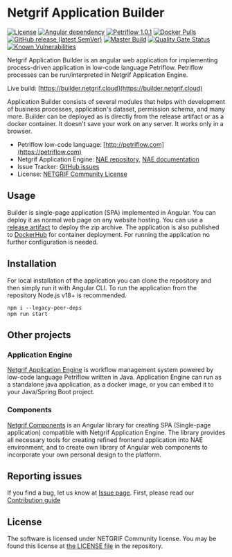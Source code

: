 # Netgrif Application Builder

[![License](https://img.shields.io/badge/license-NETGRIF%20Community%20License-green)](https://netgrif.com/license)
[![Angular dependency](https://img.shields.io/github/package-json/dependency-version/netgrif/application-builder/@angular/core?color=red)](https://www.angular.io/)
[![Petriflow 1.0.1](https://img.shields.io/badge/Petriflow-1.0.4-0aa8ff)](https://petriflow.com)
[![Docker Pulls](https://img.shields.io/docker/pulls/netgrif/application-builder)](https://hub.docker.com/r/netgrif/application-builder)
[![GitHub release (latest SemVer)](https://img.shields.io/github/v/release/netgrif/application-builder?display_name=tag&sort=semver)](https://github.com/netgrif/application-builder/releases)
[![Master Build](https://github.com/netgrif/application-builder/actions/workflows/master-build.yaml/badge.svg)](https://github.com/netgrif/application-builder/actions/workflows/master-build.yaml)
[![Quality Gate Status](https://sonarcloud.io/api/project_badges/measure?project=netgrif_application-builder&metric=alert_status)](https://sonarcloud.io/summary/new_code?id=netgrif_application-builder)
[![Known Vulnerabilities](https://snyk.io/test/github/netgrif/application-builder/badge.svg)](https://snyk.io/test/github/netgrif/application-builder)

Netgrif Application Builder is an angular web application for implementing process-driven application in low-code language Petriflow.
Petriflow processes can be run/interpreted in Netgrif Application Engine.

Live build: [https://builder.netgrif.cloud](https://builder.netgrif.cloud)

Application Builder consists of several modules that helps with development of business processes, application's dataset, permission schema, and many more.
Builder can be deployed as is directly from the release artifact or as a docker container. It doesn't save your work on any server. It works only in a browser.

* Petriflow low-code language: [http://petriflow.com](https://petriflow.com)
* Netgrif Application Engine: [NAE repository](https://github.com/netgrif/application-engine), [NAE documentation](https://engine.netgrif.com)
* Issue Tracker: [GitHub issues](https://github.com/netgrif/application-builder/issues)
* License: [NETGRIF Community License](https://github.com/netgrif/application-builder/blob/master/LICENSE)

## Usage

Builder is single-page application (SPA) implemented in Angular. You can deploy it as normal web page on any website hosting. You can use a [release artifact](https://github.com/netgrif/application-builder/releases/tag/v6.3.2)
to deploy the zip archive. The application is also published to [DockerHub](https://hub.docker.com/r/netgrif/application-builder) for container deployment.
For running the application no further configuration is needed.

## Installation

For local installation of the application you can clone the repository and then simply run it with Angular CLI.
To run the application from the repository Node.js v18+ is recommended.

```shell
npm i --legacy-peer-deps
npm run start
```

## Other projects

### Application Engine

[Netgrif Application Engine](https://github.com/netgrif/application-engine) is workflow management system powered by low-code language Petriflow written in Java.
Application Engine can run as a standalone java application, as a docker image, or you can embed it to your Java/Spring Boot project.

### Components

[Netgrif Components](https://github.com/netgrif/components) is an Angular library for creating SPA (Single-page application) compatible with Netgrif Application Engine.
The library provides all necessary tools for creating refined frontend application into NAE environment,
and to create own library of Angular web components to incorporate your own personal design to the platform.

## Reporting issues

If you find a bug, let us know at [Issue page](https://github.com/netgrif/application-builder/issues). First, please read our [Contribution guide](https://github.com/netgrif/application-builder/blob/master/CONTRIBUTING.md)

## License

The software is licensed under NETGRIF Community license. You may be found this license at [the LICENSE file](https://github.com/netgrif/application-builder/blob/master/LICENSE) in the repository.
